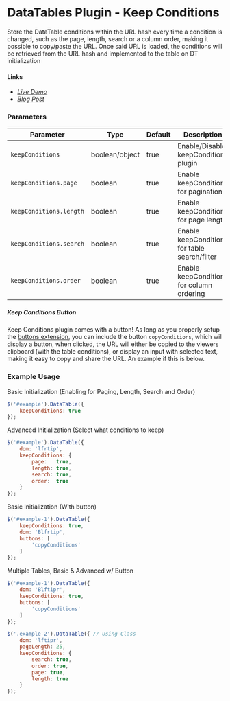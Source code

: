 # DataTables Plugin - Keep Conditions #

Store the DataTable conditions within the URL hash every time a condition is changed, such as the page, length, search or a column order, making it possible to copy/paste the URL. Once said URL is loaded, the conditions will be retrieved from the URL hash and implemented to the table on DT initialization

#### Links ####
* *[Live Demo](http://www.linuxdigest.org/misc/script_examples/DataTables-Keep-Conditions/examples/)*
* *[Blog Post](http://www.linuxdigest.org/blog/2015/11/17/datatables-keep-conditions-plugin-link-to-the-exact-settings-within-the-current-table/)*

### Parameters ###
Parameter 			  	| Type 		  		| Default | Description
----------------------- | ----------------- | ------- | ------------
`keepConditions`	  	| boolean/object	| true	  | Enable/Disable keepConditions plugin
`keepConditions.page` 	| boolean		  	| true	  | Enable keepConditions for pagination
`keepConditions.length` | boolean		  	| true	  | Enable keepConditions for page length
`keepConditions.search` | boolean		  	| true	  | Enable keepConditions for table search/filter
`keepConditions.order` 	| boolean		  	| true	  | Enable keepConditions for column ordering

##### Keep Conditions Button #####
Keep Conditions plugin comes with a button! As long as you properly setup the [buttons extension](http://datatables.net/extensions/buttons/), you can include the button `copyConditions`, which will display a button, when clicked, the URL will either be copied to the viewers clipboard (with the table conditions), or display an input with selected text, making it easy to copy and share the URL. An example if this is below.


### Example Usage ###

Basic Initialization (Enabling for Paging, Length, Search and Order)

```javascript
$('#example').DataTable({
    keepConditions: true
});
```

Advanced Initialization (Select what conditions to keep)

```javascript
$('#example').DataTable({
    dom: 'lfrtip',
    keepConditions: {
        page:   true,
        length: true,
        search: true,
        order:  true
    }
});
```

Basic Initialization (With button)

```javascript
$('#example-1').DataTable({
    keepConditions: true,
    dom: 'Blfrtip',
    buttons: [
        'copyConditions'
    ]
});
```

Multiple Tables, Basic & Advanced w/ Button
```javascript
$('#example-1').DataTable({
    dom: 'Blftipr',
    keepConditions: true,
    buttons: [
        'copyConditions'
    ]
});

$('.example-2').DataTable({ // Using Class
    dom: 'lftipr',
    pageLength: 25,
    keepConditions: {
        search: true,
        order: true,
        page: true,
        length: true
    }
});
```
